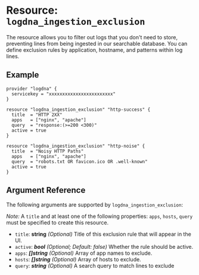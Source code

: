 # Resource: `logdna_ingestion_exclusion`

The resource allows you to filter out logs that you don't need to store, preventing lines from being ingested
in our searchable database. You can define exclusion rules by application, hostname, and patterns within log
lines.

## Example

```hcl
provider "logdna" {
  servicekey = "xxxxxxxxxxxxxxxxxxxxxxxx"
}

resource "logdna_ingestion_exclusion" "http-success" {
  title  = "HTTP 2XX"
  apps   = ["nginx", "apache"]
  query  = "response:(>=200 <300)"
  active = true
}

resource "logdna_ingestion_exclusion" "http-noise" {
  title  = "Noisy HTTP Paths"
  apps   = ["nginx", "apache"]
  query  = "robots.txt OR favicon.ico OR .well-known"
  active = true
}
```

## Argument Reference

The following arguments are supported by `logdna_ingestion_exclusion`:

_Note:_ A `title` and at least one of the following properties: `apps`, `hosts`, `query` must be specified to create this resource.

- `title`: **string** _(Optional)_ Title of this exclusion rule that will appear in the UI.
- `active`: **_bool_** _(Optional; Default: false)_ Whether the rule should be active.
- `apps`: **_[]string_** _(Optional)_ Array of app names to exclude.
- `hosts`: **_[]string_** _(Optional)_ Array of hosts to exclude.
- `query`: **_string_** _(Optional)_ A search query to match lines to exclude

